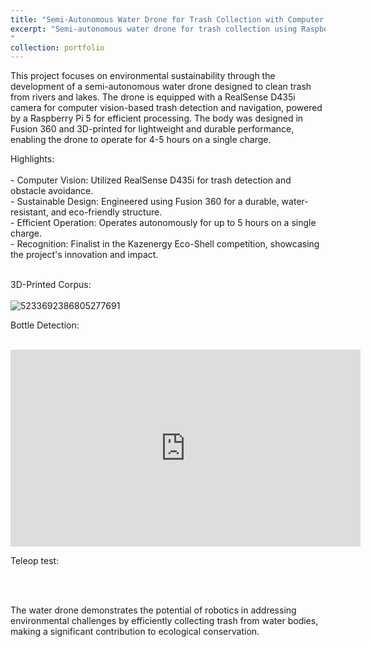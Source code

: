 ```yaml
---
title: "Semi-Autonomous Water Drone for Trash Collection with Computer Vision"
excerpt: "Semi-autonomous water drone for trash collection using Raspberry Pi 5 and RealSense D435i <br/> ![5233692386805277691](https://github.com/user-attachments/assets/ff1d78c0-f727-4c95-8fb0-17438e9f2e13)
"
collection: portfolio
---
```


This project focuses on environmental sustainability through the development of a semi-autonomous water drone designed to clean trash from rivers and lakes. The drone is equipped with a RealSense D435i camera for computer vision-based trash detection and navigation, powered by a Raspberry Pi 5 for efficient processing. The body was designed in Fusion 360 and 3D-printed for lightweight and durable performance, enabling the drone to operate for 4-5 hours on a single charge.

Highlights: <br/> <br/>
    - Computer Vision: Utilized RealSense D435i for trash detection and obstacle avoidance. <br/>
    - Sustainable Design: Engineered using Fusion 360 for a durable, water-resistant, and eco-friendly structure. <br/>
    - Efficient Operation: Operates autonomously for up to 5 hours on a single charge. <br/>
    - Recognition: Finalist in the Kazenergy Eco-Shell competition, showcasing the project's innovation and impact. <br/>
<br/>

3D-Printed Corpus: <br/><br/>
![5233692386805277691](https://github.com/user-attachments/assets/1f52e6cf-d239-42b0-a34a-79ac74a144ed) <br/>

Bottle Detection: <br/><br/>

<iframe width="560" height="315" src="https://www.youtube.com/embed/MpOdOyz2iQ8?si=OpFeXLMD27kXc-Hx" title="YouTube video player" frameborder="0" allow="accelerometer; autoplay; clipboard-write; encrypted-media; gyroscope; picture-in-picture; web-share" referrerpolicy="strict-origin-when-cross-origin" allowfullscreen></iframe> <br/>

Teleop test: <br/> <br/>

<br/>

The water drone demonstrates the potential of robotics in addressing environmental challenges by efficiently collecting trash from water bodies, making a significant contribution to ecological conservation.
